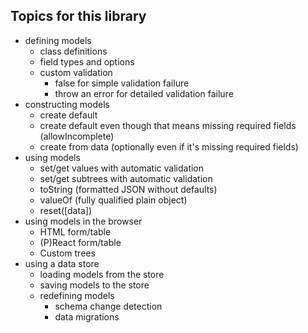 ## Topics for this library

- defining models
  - class definitions
  - field types and options
  - custom validation
    - false for simple validation failure
    - throw an error for detailed validation failure
- constructing models
  - create default
  - create default even though that means missing required fields (allowIncomplete)
  - create from data (optionally even if it's missing required fields)
- using models
  - set/get values with automatic validation
  - set/get subtrees with automatic validation
  - toString (formatted JSON without defaults)
  - valueOf (fully qualified plain object)
  - reset([data])
- using models in the browser
  - HTML form/table
  - (P)React form/table
  - Custom trees
- using a data store
  - loading models from the store
  - saving models to the store
  - redefining models
    - schema change detection
    - data migrations

